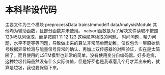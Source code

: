 # 本科毕设代码
主要文件为三个模块
preprocessData
trainstmmodel1
dataAnalysisModule
其他均为辅助函数，且部分函数并未使用。
natsort函数是为了解决文件读取不按照12345队列读取，而是按照1 11 12 123 这种顺序读取的问题。
时间问题，精力问题，水平不足等等问题，导致做出来的算法非常简单而幼稚，仅仅包含一层原始信号数据异常检测与能量信号异常的确认，再加上双传感器的对照验证，实在是太简陋了。而且使用的LSTM模型也非常的简单，没有使用变分自编码器。好多毛病，这种垃圾代码虽然没有什么实际价值，但是好歹也是我琢磨几个月才弄出来的，就算是垃圾，我也要保留下来。
